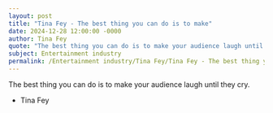 ```yaml
---
layout: post
title: "Tina Fey - The best thing you can do is to make"
date: 2024-12-28 12:00:00 -0000
author: Tina Fey
quote: "The best thing you can do is to make your audience laugh until they cry."
subject: Entertainment industry
permalink: /Entertainment industry/Tina Fey/Tina Fey - The best thing you can do is to make
---
```


The best thing you can do is to make your audience laugh until they cry.

- Tina Fey
